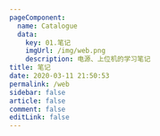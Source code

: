 ```yaml
---
pageComponent: 
  name: Catalogue
  data: 
    key: 01.笔记
    imgUrl: /img/web.png
    description: 电源、上位机的学习笔记
title: 笔记
date: 2020-03-11 21:50:53
permalink: /web
sidebar: false
article: false
comment: false
editLink: false
---
```


